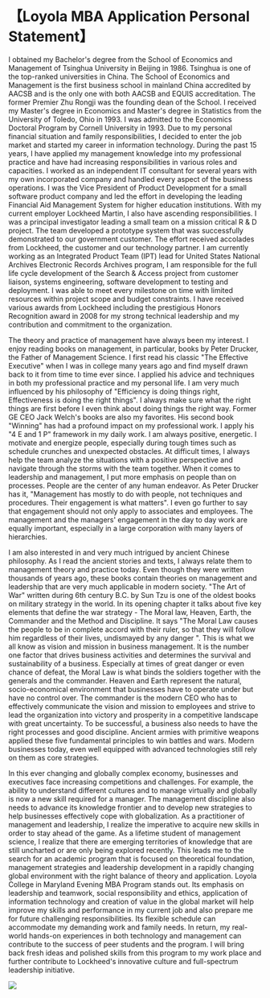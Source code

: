 #  【Loyola MBA Application Personal Statement】
 
I obtained my Bachelor's degree from the School of Economics and Management of Tsinghua University in Beijing in 1986. Tsinghua is one of the top-ranked universities in China. The School of Economics and Management is the first business school in mainland China accredited by AACSB and is the only one with both AACSB and EQUIS accreditation. The former Premier Zhu Rongji was the founding dean of the School. I received my Master's degree in Economics and Master's degree in Statistics from the University of Toledo, Ohio in 1993. I was admitted to the Economics Doctoral Program by Cornell University in 1993. Due to my personal financial situation and family responsibilities, I decided to enter the job market and started my career in information technology. During the past 15 years, I have applied my management knowledge into my professional practice and have had increasing responsibilities in various roles and capacities. I worked as an independent IT consultant for several years with my own incorporated company and handled every aspect of the business operations. I was the Vice President of Product Development for a small software product company and led the effort in developing the leading Financial Aid Management System for higher education institutions. With my current employer Lockheed Martin, I also have ascending responsibilities. I was a principal investigator leading a small team on a mission critical R & D project. The team developed a prototype system that was successfully demonstrated to our government customer. The effort received accolades from Lockheed, the customer and our technology partner.  I am currently working as an Integrated Product Team (IPT) lead for United States National Archives Electronic Records Archives program, I am responsible for the full life cycle development of the Search & Access project from customer liaison, systems engineering, software development to testing and deployment. I was able to meet every milestone on time with limited resources within project scope and budget constraints. I have received various awards from Lockheed including the prestigious Honors Recognition award in 2008 for my strong technical leadership and my contribution and commitment to the organization.
 
The theory and practice of management have always been my interest. I enjoy reading books on management, in particular, books by Peter Drucker, the Father of Management Science. I first read his classic "The Effective Executive" when I was in college many years ago and find myself drawn back to it from time to time ever since. I applied his advice and techniques in both my professional practice and my personal life. I am very much influenced by his philosophy of "Efficiency is doing things right, Effectiveness is doing the right things". I always make sure what the right things are first before I even think about doing things the right way. Former GE CEO Jack Welch's books are also my favorites. His second book "Winning" has had a profound impact on my professional work. I apply his "4 E and 1 P" framework in my daily work. I am always positive, energetic. I motivate and energize people, especially during tough times such as schedule crunches and unexpected obstacles. At difficult times, I always help the team analyze the situations with a positive perspective and navigate through the storms with the team together. When it comes to leadership and management, I put more emphasis on people than on processes. People are the center of any human endeavor. As Peter Drucker has it, "Management has mostly to do with people, not techniques and procedures. Their engagement is what matters". I even go further to say that engagement should not only apply to associates and employees. The management and the managers' engagement in the day to day work are equally important, especially in a large corporation with many layers of hierarchies. 
 
I am also interested in and very much intrigued by ancient Chinese philosophy. As I read the ancient stories and texts, I always relate them to management theory and practice today. Even though they were written thousands of years ago, these books contain theories on management and leadership that are very much applicable in modern society. "The Art of War" written during 6th century B.C. by Sun Tzu is one of the oldest books on military strategy in the world. In its opening chapter it talks about five key elements that define the war strategy - The Moral law, Heaven, Earth, the Commander and the Method and Discipline. It says "The Moral Law causes the people to be in complete accord with their ruler, so that they will follow him regardless of their lives, undismayed by any danger ". This is what we all know as vision and mission in business management.  It is the number one factor that drives business activities and determines the survival and sustainability of a business. Especially at times of great danger or even chance of defeat, the Moral Law is what binds the soldiers together with the generals and the commander. Heaven and Earth represent the natural, socio-economical environment that businesses have to operate under but have no control over. The commander is the modern CEO who has to effectively communicate the vision and mission to employees and strive to lead the organization into victory and prosperity in a competitive landscape with great uncertainty. To be successful, a business also needs to have the right processes and good discipline. Ancient armies with primitive weapons applied these five fundamental principles to win battles and wars. Modern businesses today, even well equipped with advanced technologies still rely on them as core strategies.
 
In this ever changing and globally complex economy, businesses and executives face increasing competitions and challenges. For example, the ability to understand different cultures and to manage virtually and globally is now a new skill required for a manager. The management discipline also needs to advance its knowledge frontier and to develop new strategies to help businesses effectively cope with globalization. As a practitioner of management and leadership, I realize the imperative to acquire new skills in order to stay ahead of the game. As a lifetime student of management science, I realize that there are emerging territories of knowledge that are still uncharted or are only being explored recently. This leads me to the search for an academic program that is focused on theoretical foundation, management strategies and leadership development in a rapidly changing global environment with the right balance of theory and application. Loyola College in Maryland Evening MBA Program stands out. Its emphasis on leadership and teamwork, social responsibility and ethics, application of information technology and creation of value in the global market will help improve my skills and performance in my current job and also prepare me for future challenging responsibilities. Its flexible schedule can accommodate my demanding work and family needs. In return, my real-world hands-on experiences in both technology and management can contribute to the success of peer students and the program. I will bring back fresh ideas and polished skills from this program to my work place and further contribute to Lockheed's innovative culture and full-spectrum leadership initiative. 

![](01.png)